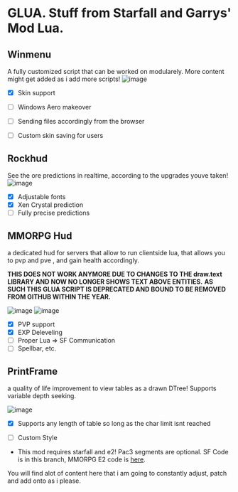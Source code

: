 # GLUA. Stuff from Starfall and Garrys' Mod Lua.

## Winmenu 
A fully customized script that can be worked on modularely. More content might get added as i add more scripts!
![image](https://user-images.githubusercontent.com/99104881/236586070-a3b019cf-c54d-4ea5-9301-deed0533b857.png)
 - [X] Skin support
 - [ ] Windows Aero makeover
 - [ ] Sending files accordingly from the browser
 - [ ] Custom skin saving for users


## Rockhud 
See the ore predictions in realtime, according to the upgrades youve taken!
![image](https://user-images.githubusercontent.com/99104881/236586229-08bb3b57-bb52-47a9-a9e0-3a10a820ffde.png)
- [X] Adjustable fonts
- [X] Xen Crystal prediction
- [ ] Fully precise predictions

## MMORPG Hud
a dedicated hud for servers that allow to run clientside lua, that allows you to pvp and pve , 
and gain health accordingly. 

**THIS DOES NOT WORK ANYMORE DUE TO CHANGES TO THE draw.text LIBRARY AND NOW NO LONGER SHOWS TEXT ABOVE ENTITIES.**
**AS SUCH THIS GLUA SCRIPT IS DEPRECATED AND BOUND TO BE REMOVED FROM GITHUB WITHIN THE YEAR.**

![image](https://user-images.githubusercontent.com/99104881/236586810-0ee07294-bfbc-4af2-8a86-788d41df07e3.png)
![image](https://user-images.githubusercontent.com/99104881/236586851-a49c7c47-1c56-437d-a9f6-8fe8d8924989.png)
- [X] PVP support
- [X] EXP Deleveling
- [ ] Proper Lua => SF Communication
- [ ] Spellbar, etc.

## PrintFrame
a quality of life improvement to view tables as a drawn DTree! Supports variable depth seeking.

![image](https://github.com/user-attachments/assets/6e607554-5508-435c-a98d-eadf0d12cb46)

- [X] Supports any length of table so long as the char limit isnt reached
- [ ] Custom Style


* This mod requires starfall and e2! Pac3 segments are optional. SF Code is in this branch, MMORPG E2 code is [here](https://github.com/Zylenxx/Expression2/blob/mmorpg/mmorpg_e2.expr2).

You will find alot of content here that i am going to constantly adjust, patch and add onto as i please.
